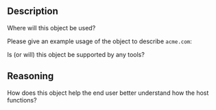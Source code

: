 ## Description 
<!--- Describe the object to us -->

Where will this object be used?

Please give an example usage of the object to describe ```acme.com```:

Is (or will) this object be supported by any tools?


## Reasoning
<!--- Explain to us why this object is needed -->
How does this object help the end user better understand how the host functions?


